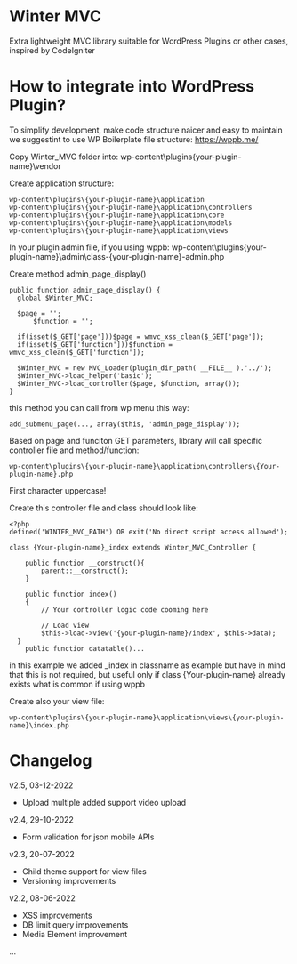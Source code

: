 # Winter MVC

Extra lightweight MVC library suitable for WordPress Plugins or other cases, inspired by CodeIgniter

# How to integrate into WordPress Plugin?

To simplify development, make code structure naicer and easy to maintain we suggestint to use WP Boilerplate file structure: https://wppb.me/

Copy Winter_MVC folder into: wp-content\plugins\{your-plugin-name}\vendor

Create application structure:

```
wp-content\plugins\{your-plugin-name}\application
wp-content\plugins\{your-plugin-name}\application\controllers
wp-content\plugins\{your-plugin-name}\application\core
wp-content\plugins\{your-plugin-name}\application\models
wp-content\plugins\{your-plugin-name}\application\views
```

In your plugin admin file, if you using wppb: wp-content\plugins\{your-plugin-name}\admin\class-{your-plugin-name}-admin.php

Create method admin_page_display()

```
public function admin_page_display() {
  global $Winter_MVC;

  $page = '';
      $function = '';

  if(isset($_GET['page']))$page = wmvc_xss_clean($_GET['page']);
  if(isset($_GET['function']))$function = wmvc_xss_clean($_GET['function']);

  $Winter_MVC = new MVC_Loader(plugin_dir_path( __FILE__ ).'../');
  $Winter_MVC->load_helper('basic');
  $Winter_MVC->load_controller($page, $function, array());
}
```

this method you can call from wp menu this way:

```
add_submenu_page(..., array($this, 'admin_page_display'));
```

Based on page and funciton GET parameters, library will call specific controller file and method/function:

```
wp-content\plugins\{your-plugin-name}\application\controllers\{Your-plugin-name}.php
```

First character uppercase!

Create this controller file and class should look like:

```
<?php
defined('WINTER_MVC_PATH') OR exit('No direct script access allowed');

class {Your-plugin-name}_index extends Winter_MVC_Controller {

	public function __construct(){
		parent::__construct();
	}
    
	public function index()
	{
        // Your controller logic code cooming here
        
        // Load view
        $this->load->view('{your-plugin-name}/index', $this->data);
  }
	public function datatable()...

```

in this example we added _index in classname as example but have in mind that this is not required, but useful only if class {Your-plugin-name} already exists what is common if using wppb

Create also your view file:

```
wp-content\plugins\{your-plugin-name}\application\views\{your-plugin-name}\index.php
```

# Changelog

v2.5, 03-12-2022

- Upload multiple added support video upload

v2.4, 29-10-2022

- Form validation for json mobile APIs

v2.3, 20-07-2022

- Child theme support for view files
- Versioning improvements

v2.2, 08-06-2022

- XSS improvements
- DB limit query improvements
- Media Element improvement

...
